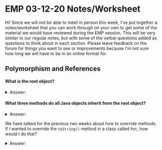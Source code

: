 # EMP 03-12-20 Notes/Worksheet

Hi! Since we will not be able to meet in person this week, I've put together a notes/worksheet that you can work through on your own to get some of the material we would have reviewed during the EMP session. This will be very similar to our regular notes, but with some of the verbal questions added as questions to think about in each section. Please leave feedback on the forum for things you want to see or improvements because I'm not sure how long we will have to be in an online format for.

## Polymorphism and References

#### What is the  **root** object?

<details>
	<summary>Answer:</summary>
	
	**Object**
</details>

#### What **three methods** do all Java objects inherit from the root object?

<details>
	<summary>Answer:</summary>
	
	String toString()
	boolean equals(Object other)
	int hashCode()
</details>

We have talked for the previous two weeks about how to override methods. If I wanted to override the `toString()` method in a class called `Pet`, how would I do that?

<details>
	<summary>Answer:</summary>	
	``` java
	public class Pet {
		@Override // Do we need this tag to override?
		public String toString() {
			return "This is a pet"; // can return anything that is a STRING here
		}
	}
	```
</details>